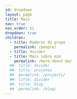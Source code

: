 ```yaml
---
id: dropdown
layout: page
title: Mais
nav: true
nav_order: 11
dropdown: true
children:
  - title: Membros do grupo
    permalink: /people/
  - title: divider
  - title: Mais sobre mim
    permalink: /more-about-me/
  ##- title: divider
  ##- title: projetos
  ##  permalink: /projects/
  ##- title: divider
  ##- title: blog
  ##  permalink: /blog/
---
```

